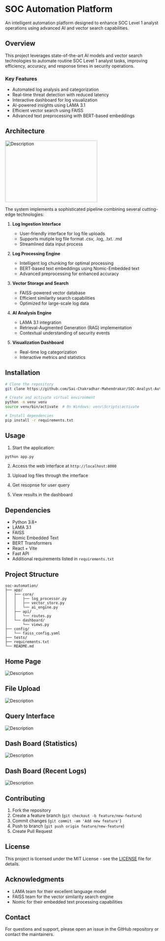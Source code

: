 # SOC Automation Platform

An intelligent automation platform designed to enhance SOC Level 1 analyst operations using advanced AI and vector search capabilities.

## Overview

This project leverages state-of-the-art AI models and vector search technologies to automate routine SOC Level 1 analyst tasks, improving efficiency, accuracy, and response times in security operations.

### Key Features

- Automated log analysis and categorization
- Real-time threat detection with reduced latency
- Interactive dashboard for log visualization
- AI-powered insights using LAMA 3.1
- Efficient vector search using FAISS
- Advanced text preprocessing with BERT-based embeddings

## Architecture

<img src="./Images/Architecture.jpg" width="300" height="200" alt="Description"/>

The system implements a sophisticated pipeline combining several cutting-edge technologies:

1. **Log Ingestion Interface**
   - User-friendly interface for log file uploads
   - Supports mutiple log file format .csv, .log, .txt. .md 
   - Streamlined data input process

2. **Log Processing Engine**
   - Intelligent log chunking for optimal processing
   - BERT-based text embeddings using Nomic-Embedded text
   - Advanced preprocessing for enhanced accuracy

3. **Vector Storage and Search**
   - FAISS-powered vector database
   - Efficient similarity search capabilities
   - Optimized for large-scale log data

4. **AI Analysis Engine**
   - LAMA 3.1 integration
   - Retrieval-Augmented Generation (RAG) implementation
   - Contextual understanding of security events

5. **Visualization Dashboard**
   - Real-time log categorization
   - Interactive metrics and statistics

## Installation

```bash
# Clone the repository
git clone https://github.com/Sai-Chakradhar-Mahendrakar/SOC-Analyst-Automation-using-RAG-Model.git

# Create and activate virtual environment
python -m venv venv
source venv/bin/activate  # On Windows: venv\Scripts\activate

# Install dependencies
pip install -r requirements.txt
```


## Usage

1. Start the application:
```bash
python app.py
```

2. Access the web interface at `http://localhost:8000`

3. Upload log files through the interface
   
4. Get resopnse for user query

5. View results in the dashboard

## Dependencies

- Python 3.8+
- LAMA 3.1
- FAISS
- Nomic Embedded Text
- BERT Transformers
- React + Vite
- Fast API
- Additional requirements listed in `requirements.txt`

## Project Structure

```
soc-automation/
├── app/
│   ├── core/
│   │   ├── log_processor.py
│   │   ├── vector_store.py
│   │   └── ai_engine.py
│   ├── api/
│   │   └── routes.py
│   └── dashboard/
│       └── views.py
├── config/
│   └── faiss_config.yaml
├── tests/
├── requirements.txt
└── README.md
```
## Home Page

<img src="./Images/Home_page.jpg" alt="Description"/>

## File Upload

<img src="./Images/File_Upload.jpg" alt="Description"/>

## Query Interface

<img src="./Images/query_Interface.jpg" alt="Description"/>

## Dash Board (Statistics)

<img src="./Images/DashBoard.jpg" alt="Description"/>

## Dash Board (Recent Logs)

<img src="./Images/DashBoard2.jpg" alt="Description"/>


## Contributing

1. Fork the repository
2. Create a feature branch (`git checkout -b feature/new-feature`)
3. Commit changes (`git commit -am 'Add new feature'`)
4. Push to branch (`git push origin feature/new-feature`)
5. Create Pull Request

## License

This project is licensed under the MIT License - see the [LICENSE](LICENSE) file for details.

## Acknowledgments

- LAMA team for their excellent language model
- FAISS team for the vector similarity search engine
- Nomic for their embedded text processing capabilities

## Contact

For questions and support, please open an issue in the GitHub repository or contact the maintainers.
